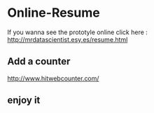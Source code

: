 # Online-Resume

If you wanna see the prototyle online click here : http://mrdatascientist.esy.es/resume.html

## Add a counter

http://www.hitwebcounter.com/

## enjoy it
